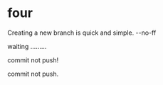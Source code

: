 # four

Creating a new branch is quick and simple.
--no-ff

waiting .........

commit not push!

 commit not push. 

